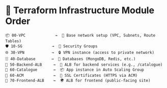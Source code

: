 # 🚀 Terraform Infrastructure Module Order

    📦 00-VPC             →  🧱 Base network setup (VPC, Subnets, Route Tables)
    🛡️ 10-SG             →  🔐 Security Groups
    🌐 30-VPN            →  🔒 VPN instance (access to private network)
    🗄️ 40-Database       →  🧩 Databases (MongoDB, Redis, etc.)
    🎯 50-Backend-ALB     →  📍 ALB for backend services (e.g., /catalogue)
    📘 60-Catalogue       →  📦 App instance in Auto Scaling Group
    🔐 60-ACM             →  🔏 SSL Certificates (HTTPS via ACM)
    🎨 70-Frontend-ALB    →  🌍 ALB for frontend (public-facing site)